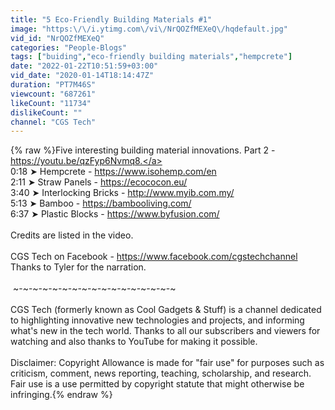 ```yaml
---
title: "5 Eco-Friendly Building Materials #1"
image: "https:\/\/i.ytimg.com\/vi\/NrQOZfMEXeQ\/hqdefault.jpg"
vid_id: "NrQOZfMEXeQ"
categories: "People-Blogs"
tags: ["buiding","eco-friendly building materials","hempcrete"]
date: "2022-01-22T10:51:59+03:00"
vid_date: "2020-01-14T18:14:47Z"
duration: "PT7M46S"
viewcount: "687261"
likeCount: "11734"
dislikeCount: ""
channel: "CGS Tech"
---
```

{% raw %}Five interesting building material innovations. Part 2 - <a rel="nofollow" target="blank" href="https://youtu.be/qzFyp6Nvmq8.">https://youtu.be/qzFyp6Nvmq8.</a><br />0:18 ➤ Hempcrete - <a rel="nofollow" target="blank" href="https://www.isohemp.com/en">https://www.isohemp.com/en</a><br />2:11 ➤ Straw Panels - <a rel="nofollow" target="blank" href="https://ecococon.eu/">https://ecococon.eu/</a><br />3:40 ➤ Interlocking Bricks - <a rel="nofollow" target="blank" href="http://www.myib.com.my/">http://www.myib.com.my/</a><br />5:13 ➤ Bamboo - <a rel="nofollow" target="blank" href="https://bambooliving.com/">https://bambooliving.com/</a><br />6:37 ➤ Plastic Blocks - <a rel="nofollow" target="blank" href="https://www.byfusion.com/">https://www.byfusion.com/</a> <br /><br />Credits are listed in the video.<br /><br />CGS Tech on Facebook - <a rel="nofollow" target="blank" href="https://www.facebook.com/cgstechchannel">https://www.facebook.com/cgstechchannel</a><br />Thanks to Tyler for the narration.<br /><br /> ~-~-~-~-~-~-~-~-~-~-~-~-~-~-~-~-~<br /><br />CGS Tech (formerly known as Cool Gadgets &amp; Stuff) is a channel dedicated to highlighting innovative new technologies and projects, and informing what's new in the tech world. Thanks to all our subscribers and viewers for watching and also thanks to YouTube for making it possible.<br /><br />Disclaimer: Copyright Allowance is made for &quot;fair use&quot; for purposes such as criticism, comment, news reporting, teaching, scholarship, and research. Fair use is a use permitted by copyright statute that might otherwise be infringing.{% endraw %}
